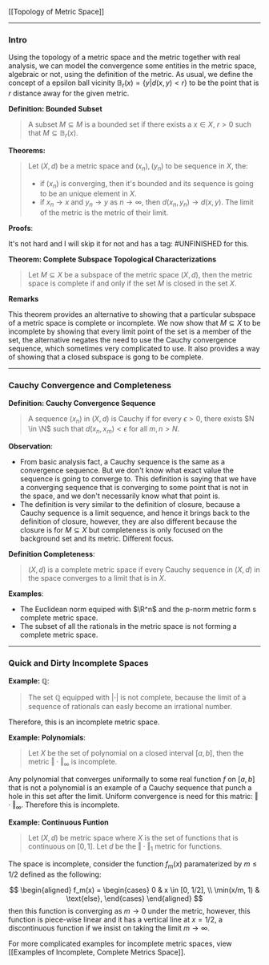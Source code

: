 [[Topology of Metric Space]]


---
### **Intro**
Using the topology of a metric space and the metric together with real analysis, we can model the convergence some entities in the metric space, algebraic or not, using the definition of the metric. As usual, we define the concept of a epsilon ball vicinity $\mathbb B_r(x) = \{y| d(x, y) < r\}$ to be the point that is $r$ distance away for the given metric. 


**Definition: Bounded Subset**

> A subset $M\subseteq M$ is a bounded set if there exists a $x\in X$, $r > 0$ such that $M \subseteq\mathbb B_{r}(x)$. 

**Theorems:**

> Let $(X, d)$ be a metric space and $(x_n), (y_n)$ to be sequence in $X$, the: 
> - if $(x_n)$ is converging, then it's bounded and its sequence is going to be an unique element in $X$. 
> - if $x_n\rightarrow x$ and $y_n\rightarrow y$ as $n\rightarrow \infty$, then $d(x_n, y_n) \rightarrow d(x, y)$. The limit of the metric is the metric of their limit. 

**Proofs**: 

It's not hard and I will skip it for not and has a tag: #UNFINISHED for this. 

**Theorem: Complete Subspace Topological Characterizations**
> Let $M\subseteq X$ be a subspace of the metric space $(X, d)$, then the metric space is complete if and only if the set $M$ is closed in the set $X$.
>

**Remarks**

This theorem provides an alternative to showing that a particular subspace of a metric space is complete or incomplete. We now show that $M\subseteq X$ to be incomplete by showing that every limit point of the set is a member of the set, the alternative negates the need to use the Cauchy convergence sequence, which sometimes very complicated to use. It also provides a way of showing that a closed subspace is gong to be complete. 

---
### **Cauchy Convergence and Completeness**


**Definition: Cauchy Convergence Sequence**

> A sequence $(x_n)$ in $(X, d)$ is Cauchy if for every $\epsilon > 0$, there exists $N \in \N$ such that $d(x_n, x_m) < \epsilon$ for all $m, n > N$. 

**Observation**: 

- From basic analysis fact, a Cauchy sequence is the same as a convergence sequence. But we don't know what exact value the sequence is going to converge to. This definition is saying that we have a converging sequence that is converging to some point that is not in the space, and we don't necessarily know what that point is. 
- The definition is very similar to the definition of closure, because a Cauchy sequence is a limit sequence, and hence it brings back to the definition of closure, however, they are also different because the closure is for $M\subseteq X$ but completeness is only focused on the background set and its metric. Different focus. 

**Definition Completeness**: 

> $(X, d)$ is a complete metric space if every Cauchy sequence in $(X, d)$ in the space converges to a limit that is in $X$. 


**Examples**: 

- The Euclidean norm equiped with $\R^n$ and the p-norm metric form s complete metric space. 
- The subset of all the rationals in the metric space is not forming a complete metric space. 

---
### **Quick and Dirty Incomplete Spaces**

**Example: $\mathbb Q$**: 
> The set $\mathbb Q$ equipped with $|\cdot|$ is not complete, because the limit of a sequence of rationals can easly become an irrational number. 

Therefore, this is an incomplete metric space. 

**Example: Polynomials**: 
> Let $X$ be the set of polynomial on a closed interval $[a, b]$, then the metric $\Vert \cdot\Vert_\infty$ is incomplete. 

Any polynomial that converges uniformally to some real function $f$ on $[a, b]$ that is not a polynomial is an example of a Cauchy sequence that punch a hole in this set after the limit. Uniform convergence is need for this matric: $\Vert \cdot\Vert_\infty$. Therefore this is incomplete. 

**Example: Continuous Funtion**

> Let $(X, d)$ be metric space where $X$ is the set of functions that is continuous on $[0, 1]$. Let $d$ be the $\Vert \cdot\Vert_1$ metric for functions. 

The space is incomplete, consider the function $f_m(x)$ paramaterized by $m \le 1/2$ defined as the following: 

$$
\begin{aligned}
    f_m(x) = \begin{cases}
        0 & x \in [0, 1/2],
        \\
        \min(x/m, 1) & \text{else}, 
    \end{cases}
\end{aligned}
$$
then this function is converging as $m \rightarrow 0$ under the metric, however, this function is piece-wise linear and it has a vertical line at $x=1/2$, a discontinuous function if we insist on taking the limit $m\rightarrow \infty$. 

For more complicated examples for incomplete metric spaces, view [[Examples of Incomplete, Complete Metrics Space]]. 